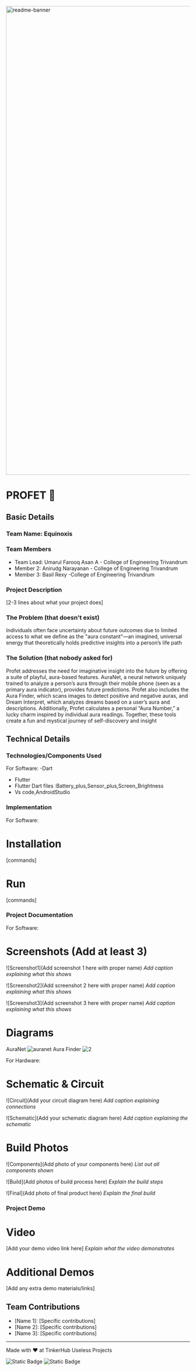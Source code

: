 <img width="1280" alt="readme-banner" src="https://github.com/user-attachments/assets/35332e92-44cb-425b-9dff-27bcf1023c6c">

# PROFET 🎯


## Basic Details
### Team Name: Equinoxis


### Team Members
- Team Lead: Umarul Farooq Asan A - College of Engineering Trivandrum
- Member 2: Anirudg Narayanan - College of Engineering Trivandrum
- Member 3: Basil Rexy -College of Engineering Trivandrum

### Project Description
[2-3 lines about what your project does]

### The Problem (that doesn't exist)
Individuals often face uncertainty about future outcomes due to limited access to what we define as the "aura constant"—an imagined, universal energy that theoretically holds predictive insights into a person’s life path
### The Solution (that nobody asked for)
Profet addresses the need for imaginative insight into the future by offering a suite of playful, aura-based features. AuraNet, a neural network uniquely trained to analyze a person’s aura through their mobile phone (seen as a primary aura indicator), provides future predictions. Profet also includes the Aura Finder, which scans images to detect positive and negative auras, and Dream Interpret, which analyzes dreams based on a user’s aura and descriptions. Additionally, Profet calculates a personal “Aura Number,” a lucky charm inspired by individual aura readings. Together, these tools create a fun and mystical journey of self-discovery and insight

## Technical Details
### Technologies/Components Used
For Software:
-Dart
- Flutter
- Flutter Dart files :Battery_plus,Sensor_plus,Screen_Brightness 
- Vs code,AndroidStudio


### Implementation
For Software:
# Installation
[commands]

# Run
[commands]

### Project Documentation
For Software:

# Screenshots (Add at least 3)
![Screenshot1](Add screenshot 1 here with proper name)
*Add caption explaining what this shows*

![Screenshot2](Add screenshot 2 here with proper name)
*Add caption explaining what this shows*

![Screenshot3](Add screenshot 3 here with proper name)
*Add caption explaining what this shows*

# Diagrams
AuraNet
![auranet](https://github.com/user-attachments/assets/06cf8819-5a0a-46e2-b426-776c1013ec7f)
Aura Finder
![2](https://github.com/user-attachments/assets/1bb7a326-74d4-460f-952a-575436ea2cc6)

For Hardware:

# Schematic & Circuit
![Circuit](Add your circuit diagram here)
*Add caption explaining connections*

![Schematic](Add your schematic diagram here)
*Add caption explaining the schematic*

# Build Photos
![Components](Add photo of your components here)
*List out all components shown*

![Build](Add photos of build process here)
*Explain the build steps*

![Final](Add photo of final product here)
*Explain the final build*

### Project Demo
# Video
[Add your demo video link here]
*Explain what the video demonstrates*

# Additional Demos
[Add any extra demo materials/links]

## Team Contributions
- [Name 1]: [Specific contributions]
- [Name 2]: [Specific contributions]
- [Name 3]: [Specific contributions]

---
Made with ❤️ at TinkerHub Useless Projects 

![Static Badge](https://img.shields.io/badge/TinkerHub-24?color=%23000000&link=https%3A%2F%2Fwww.tinkerhub.org%2F)
![Static Badge](https://img.shields.io/badge/UselessProject--24-24?link=https%3A%2F%2Fwww.tinkerhub.org%2Fevents%2FQ2Q1TQKX6Q%2FUseless%2520Projects)



